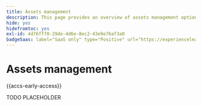 ```yaml
---
title: Assets management
description: This page provides an overview of assets management options supported by [!DNL Adobe Commerce as a Cloud Service].
hide: yes
hidefromtoc: yes
exl-id: 4d76ff70-29de-4d6e-8ec2-43e9e76af3a0
badgeSaas: label="SaaS only" type="Positive" url="https://experienceleague.adobe.com/en/docs/commerce/user-guides/product-solutions" tooltip="Applies to Adobe Commerce as a Cloud Service and Adobe Commerce Optimizer projects only (Adobe-managed SaaS infrastructure)."
---
```

# Assets management

{{accs-early-access}}

TODO PLACEHOLDER

